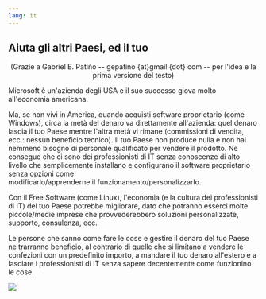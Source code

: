 ```yaml
---
lang: it
---
```





<h2>Aiuta gli altri Paesi, ed il tuo</h2>

<center>(Grazie a Gabriel E. Patiño -- gepatino {at}gmail {dot} com -- 
per l'idea e la prima versione del testo) </center>

Microsoft è un'azienda degli USA e il suo successo giova 
molto all'economia americana.

Ma, se non vivi in America, quando acquisti software proprietario 
(come Windows), circa la metà del denaro va direttamente all'azienda: 
quel denaro lascia il tuo Paese mentre l'altra metà vi rimane (commissioni 
di vendita, ecc.: nessun beneficio tecnico).
Il tuo Paese non produce nulla e non hai nemmeno bisogno di personale 
qualificato per vendere il prodotto. Ne consegue che ci sono dei 
professionisti di IT senza conoscenze di alto livello che semplicemente 
installano e configurano il software proprietario senza opzioni come  
modificarlo/apprenderne il funzionamento/personalizzarlo.

Con il Free Software (come Linux), l'economia (e la cultura dei 
professionisti di IT) del tuo Paese potrebbe migliorare, dato che 
potranno esserci molte piccole/medie imprese che provvederebbero 
soluzioni personalizzate, supporto, consulenza, ecc.

Le persone che sanno come fare le cose e gestire il denaro del tuo 
Paese ne trarranno beneficio, al contrario di quelle che si limitano 
a vendere le confezioni con un predefinito importo, a mandare il tuo 
denaro all'estero e a lasciare i professionisti di IT senza sapere 
decentemente come funzionino le cose.

<img src="Images/earth.png" />




